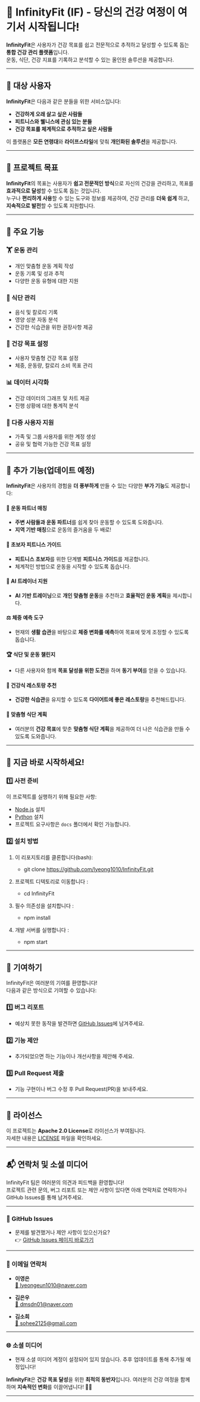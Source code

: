 # 🌟 InfinityFit (IF) - 당신의 건강 여정이 여기서 시작됩니다!

**InfinityFit**은 사용자가 건강 목표를 쉽고 전문적으로 추적하고 달성할 수 있도록 돕는 **통합 건강 관리 플랫폼**입니다.  
운동, 식단, 건강 지표를 기록하고 분석할 수 있는 올인원 솔루션을 제공합니다.


---

## 🎯 **대상 사용자**

**InfinityFit**은 다음과 같은 분들을 위한 서비스입니다:

- **건강하게 오래 살고 싶은 사람들**
- **피트니스와 웰니스에 관심 있는 분들**
- **건강 목표를 체계적으로 추적하고 싶은 사람들**

이 플랫폼은 **모든 연령대**와 **라이프스타일**에 맞춰 **개인화된 솔루션**을 제공합니다.

---

## 🏁 **프로젝트 목표**

**InfinityFit**의 목표는 사용자가 **쉽고 전문적인 방식**으로 자신의 건강을 관리하고, 목표를 **효과적으로 달성**할 수 있도록 돕는 것입니다.  
누구나 **편리하게 사용**할 수 있는 도구와 정보를 제공하여, 건강 관리를 **더욱 쉽게** 하고, **지속적으로 발전**할 수 있도록 지원합니다.

---

## 📌 주요 기능

### 🏋️ 운동 관리
- 개인 맞춤형 운동 계획 작성
- 운동 기록 및 성과 추적
- 다양한 운동 유형에 대한 지원

### 🍎 식단 관리
- 음식 및 칼로리 기록
- 영양 성분 자동 분석
- 건강한 식습관을 위한 권장사항 제공

### 🎯 건강 목표 설정
- 사용자 맞춤형 건강 목표 설정
- 체중, 운동량, 칼로리 소비 목표 관리

### 📊 데이터 시각화
- 건강 데이터의 그래프 및 차트 제공
- 진행 상황에 대한 통계적 분석

### 👥 다중 사용자 지원
- 가족 및 그룹 사용자를 위한 계정 생성
- 공유 및 협력 가능한 건강 목표 설정

---

## 🔧 **추가 기능(업데이트 예정)**

**InfinityFit**은 사용자의 경험을 **더 풍부하게** 만들 수 있는 다양한 **부가 기능**도 제공합니다:

#### 🤝 **운동 파트너 매칭**
- **주변 사람들과 운동 파트너**를 쉽게 찾아 운동할 수 있도록 도와줍니다.  
- **지역 기반 매칭**으로 운동의 즐거움을 두 배로!

#### 🏅 **초보자 피트니스 가이드**
- **피트니스 초보자**를 위한 단계별 **피트니스 가이드**를 제공합니다.  
- 체계적인 방법으로 운동을 시작할 수 있도록 돕습니다.

#### 🤖 **AI 트레이너 지원**
- **AI 기반 트레이닝**으로 **개인 맞춤형 운동**을 추천하고 **효율적인 운동 계획**을 제시합니다.

#### ⚖️ **체중 예측 도구**
- 현재의 **생활 습관**을 바탕으로 **체중 변화를 예측**하여 목표에 맞게 조정할 수 있도록 돕습니다.

#### 🏆 **식단 및 운동 챌린지**
- 다른 사용자와 함께 **목표 달성을 위한 도전**을 하며 **동기 부여**를 얻을 수 있습니다.

#### 🍴 **건강식 레스토랑 추천**
- **건강한 식습관**을 유지할 수 있도록 **다이어트에 좋은 레스토랑**을 추천해드립니다.

#### 🥗 **맞춤형 식단 계획**
- 여러분의 **건강 목표**에 맞춘 **맞춤형 식단 계획**을 제공하여 더 나은 식습관을 만들 수 있도록 도와줍니다.

---

## 📲 **지금 바로 시작하세요!**

### 1️⃣ 사전 준비
이 프로젝트를 실행하기 위해 필요한 사항:
- [Node.js](https://nodejs.org) 설치
- [Python](https://www.python.org/) 설치
- 프로젝트 요구사항은 `docs` 폴더에서 확인 가능합니다.

### 2️⃣ 설치 방법
1. 이 리포지토리를 클론합니다(bash):
   - git clone https://github.com/lyeong1010/InfinityFit.git

2. 프로젝트 디텍토리로 이동합니다 :
   - cd InfinityFit

3. 필수 의존성을 설치합니다 :
   - npm install

4. 개발 서버를 실행합니다 :
   - npm start
   
---

## 🤝 기여하기

InfinityFit은 여러분의 기여를 환영합니다!  
다음과 같은 방식으로 기여할 수 있습니다:

### 1️⃣ 버그 리포트
- 예상치 못한 동작을 발견하면 [GitHub Issues](https://github.com/lyeong1010/InfinityFit/issues)에 남겨주세요.

### 2️⃣ 기능 제안
- 추가되었으면 하는 기능이나 개선사항을 제안해 주세요.

### 3️⃣ Pull Request 제출
- 기능 구현이나 버그 수정 후 Pull Request(PR)을 보내주세요.

---

## 📄 라이선스

이 프로젝트는 **Apache 2.0 License**로 라이선스가 부여됩니다.  
자세한 내용은 [LICENSE](LICENSE) 파일을 확인하세요.

--- 

## 📬 **연락처 및 소셜 미디어**

InfinityFit 팀은 여러분의 의견과 피드백을 환영합니다!  
프로젝트 관련 문의, 버그 리포트 또는 제안 사항이 있다면 아래 연락처로 연락하거나 GitHub Issues를 통해 남겨주세요.

---

### **🔗 GitHub Issues**
- 문제를 발견했거나 제안 사항이 있으신가요?  
  👉 [GitHub Issues 페이지 바로가기](https://github.com/lyeong1010/InfinityFit/issues)

---

### **📧 이메일 연락처**
- **이영은**  
  [📩 lyeongeun1010@naver.com](mailto:lyeongeun1010@naver.com)

- **김은우**  
  [📩 dmsdn01@naver.com](mailto:dmsdn01@naver.com)

- **김소희**  
  [📩 sohee2125@gmail.com](mailto:sohee2125@gmail.com)

---

### **🌐 소셜 미디어**
- 현재 소셜 미디어 계정이 설정되어 있지 않습니다. 추후 업데이트를 통해 추가될 예정입니다!

**InfinityFit**은 **건강 목표 달성**을 위한 **최적의 동반자**입니다. 여러분의 건강 여정을 함께하며 **지속적인 변화**를 이끌어냅니다! 💪🌱

---
